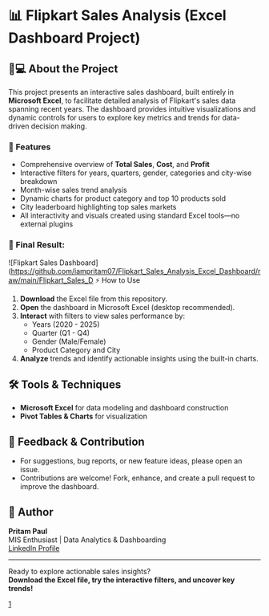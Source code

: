 # 📊 Flipkart Sales Analysis (Excel Dashboard Project)

## 🧑💻 About the Project
This project presents an interactive sales dashboard, built entirely in **Microsoft Excel**, to facilitate detailed analysis of Flipkart's sales data spanning recent years. The dashboard provides intuitive visualizations and dynamic controls for users to explore key metrics and trends for data-driven decision making.

### 🎯 Features
- Comprehensive overview of **Total Sales**, **Cost**, and **Profit**
- Interactive filters for years, quarters, gender, categories and city-wise breakdown
- Month-wise sales trend analysis
- Dynamic charts for product category and top 10 products sold
- City leaderboard highlighting top sales markets
- All interactivity and visuals created using standard Excel tools—no external plugins

### 📸 Final Result:
![Flipkart Sales Dashboard](https://github.com/iampritam07/Flipkart_Sales_Analysis_Excel_Dashboard/raw/main/Flipkart_Sales_D ⚡ How to Use
1. **Download** the Excel file from this repository.
2. **Open** the dashboard in Microsoft Excel (desktop recommended).
3. **Interact** with filters to view sales performance by:
   - Years (2020 - 2025)
   - Quarter (Q1 - Q4)
   - Gender (Male/Female)
   - Product Category and City
5. **Analyze** trends and identify actionable insights using the built-in charts.

## 🛠️ Tools & Techniques
- **Microsoft Excel** for data modeling and dashboard construction
- **Pivot Tables & Charts** for visualization


## 💬 Feedback & Contribution
- For suggestions, bug reports, or new feature ideas, please open an issue.
- Contributions are welcome! Fork, enhance, and create a pull request to improve the dashboard.

  
## 👤 Author
**Pritam Paul**  
MIS Enthusiast | Data Analytics & Dashboarding  
[LinkedIn Profile](https://www.linkedin.com/in/iampritam07/)

***

Ready to explore actionable sales insights?  
**Download the Excel file, try the interactive filters, and uncover key trends!**

[1](https://ppl-ai-file-upload.s3.amazonaws.com/web/direct-files/attachments/images/90877659/48a10135-a29e-4c99-8846-040958e922e7/Flipkart_Sales_Dashboard_Snapshot.jpg)
